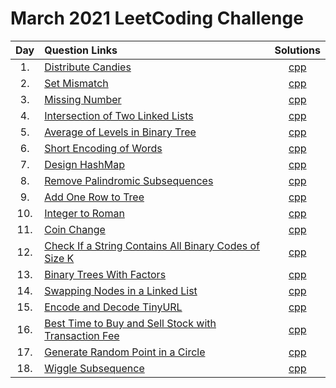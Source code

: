 # March 2021 LeetCoding Challenge

| Day | Question Links                                                                                                                                                             |                                          Solutions                                           |
| :-: | :------------------------------------------------------------------------------------------------------------------------------------------------------------------------- | :------------------------------------------------------------------------------------------: |
| 1.  | [Distribute Candies](https://leetcode.com/explore/challenge/card/march-leetcoding-challenge-2021/588/week-1-march-1st-march-7th/3657/)                                     |                           [cpp](./01.%20Distribute%20Candies.cpp)                            |
| 2.  | [Set Mismatch](https://leetcode.com/explore/challenge/card/march-leetcoding-challenge-2021/588/week-1-march-1st-march-7th/3658/)                                           |                              [cpp](./02.%20Set%20Mismatch.cpp)                               |
| 3.  | [Missing Number](https://leetcode.com/explore/challenge/card/march-leetcoding-challenge-2021/588/week-1-march-1st-march-7th/3659/)                                         |                             [cpp](./03.%20Missing%20Number.cpp)                              |
| 4.  | [Intersection of Two Linked Lists](https://leetcode.com/explore/challenge/card/march-leetcoding-challenge-2021/588/week-1-march-1st-march-7th/3660/)                       |                 [cpp](./04.%20Intersection%20of%20Two%20Linked%20Lists.cpp)                  |
| 5.  | [Average of Levels in Binary Tree](https://leetcode.com/explore/challenge/card/march-leetcoding-challenge-2021/588/week-1-march-1st-march-7th/3661/)                       |                [cpp](./05.%20Average%20of%20Levels%20in%20Binary%20Tree.cpp)                 |
| 6.  | [Short Encoding of Words](https://leetcode.com/explore/challenge/card/march-leetcoding-challenge-2021/588/week-1-march-1st-march-7th/3662/)                                |                       [cpp](./06.%20Short%20Encoding%20of%20Words.cpp)                       |
| 7.  | [Design HashMap](https://leetcode.com/explore/challenge/card/march-leetcoding-challenge-2021/588/week-1-march-1st-march-7th/3663/)                                         |                             [cpp](./07.%20Design%20HashMap.cpp)                              |
| 8.  | [Remove Palindromic Subsequences](https://leetcode.com/explore/challenge/card/march-leetcoding-challenge-2021/589/week-2-march-8th-march-14th/3665/)                       |                    [cpp](./08.%20Remove%20Palindromic%20Subsequences.cpp)                    |
| 9.  | [Add One Row to Tree](https://leetcode.com/explore/challenge/card/march-leetcoding-challenge-2021/589/week-2-march-8th-march-14th/3666/)                                   |                        [cpp](./09.%20Add%20One%20Row%20to%20Tree.cpp)                        |
| 10. | [Integer to Roman](https://leetcode.com/explore/challenge/card/march-leetcoding-challenge-2021/589/week-2-march-8th-march-14th/3667/)                                      |                           [cpp](./10.%20Integer%20to%20Roman.cpp)                            |
| 11. | [Coin Change](https://leetcode.com/explore/challenge/card/march-leetcoding-challenge-2021/589/week-2-march-8th-march-14th/3668/)                                           |                               [cpp](./11.%20Coin%20Change.cpp)                               |
| 12. | [Check If a String Contains All Binary Codes of Size K](https://leetcode.com/explore/challenge/card/march-leetcoding-challenge-2021/589/week-2-march-8th-march-14th/3669/) | [cpp](./12.%20Check%20If%20a%20String%20Contains%20All%20Binary%20Codes%20of%20Size%20K.cpp) |
| 13. | [Binary Trees With Factors](https://leetcode.com/explore/challenge/card/march-leetcoding-challenge-2021/589/week-2-march-8th-march-14th/3670/)                             |                      [cpp](./13.%20Binary%20Trees%20With%20Factors.cpp)                      |
| 14. | [Swapping Nodes in a Linked List](https://leetcode.com/explore/challenge/card/march-leetcoding-challenge-2021/589/week-2-march-8th-march-14th/3671/)                       |                 [cpp](./14.%20Swapping%20Nodes%20in%20a%20Linked%20List.cpp)                 |
| 15. | [Encode and Decode TinyURL](https://leetcode.com/explore/challenge/card/march-leetcoding-challenge-2021/590/week-3-march-15th-march-21st/3673/)                            |                      [cpp](./15.%20Encode%20and%20Decode%20TinyURL.cpp)                      |
| 16. | [Best Time to Buy and Sell Stock with Transaction Fee](https://leetcode.com/explore/challenge/card/march-leetcoding-challenge-2021/590/week-3-march-15th-march-21st/3674/) |  [cpp](./16.%20Best%20Time%20to%20Buy%20and%20Sell%20Stock%20with%20Transaction%20Fee.cpp)   |
| 17. | [Generate Random Point in a Circle](https://leetcode.com/explore/challenge/card/march-leetcoding-challenge-2021/590/week-3-march-15th-march-21st/3675/)                    |                [cpp](./17.%20Generate%20Random%20Point%20in%20a%20Circle.cpp)                |
| 18. | [Wiggle Subsequence](https://leetcode.com/explore/challenge/card/march-leetcoding-challenge-2021/590/week-3-march-15th-march-21st/3676/)                    |                [cpp](./18.%20Wiggle%20Subsequence.cpp)                |
